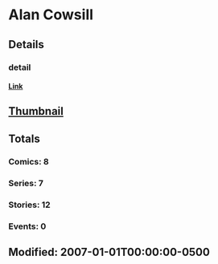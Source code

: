 # Alan  Cowsill 
## Details
### detail
#### [Link](http://marvel.com/comics/creators/3804/alan_cowsill?utm_campaign=apiRef&utm_source=225578a89fc76f3d20fbffda5d17a88d)
## [Thumbnail](http://i.annihil.us/u/prod/marvel/i/mg/b/40/image_not_available.jpg)
## Totals
### Comics: 8
### Series: 7
### Stories: 12
### Events: 0
## Modified: 2007-01-01T00:00:00-0500
